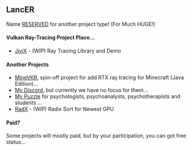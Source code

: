 ## LancER

Name [RESERVED](https://github.com/hyperearth/JiviX) for another project type! (For Much HUGE!)


#### Vulkan Ray-Tracing Project Place...

- [JiviX](https://github.com/hyperearth/JiviX) - (WIP) Ray Tracing Library and Demo


#### Another Projects

- [MineVKR](https://github.com/hyperearth/MineVKR), spin-off project for add RTX ray tracing for Minecraft (Java Edition)...
- [My Discord](https://discord.gg/NqjBJsG), but currently we have no focus for them... 
- [My Puzzle](https://vk.cc/afiR3v) for psychologists, psychoanalysts, psychotherapists and students ...
- [RadX](https://github.com/world8th/RadX) - (WIP) Radix Sort for Newest GPU


#### Paid?

Some projects will mostly paid, but by your participation, you can got free status...
